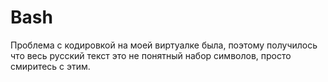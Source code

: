 # Bash

Проблема с кодировкой на моей виртуалке была, поэтому получилось что весь русский текст это не понятный набор символов, просто смиритесь
с этим.
